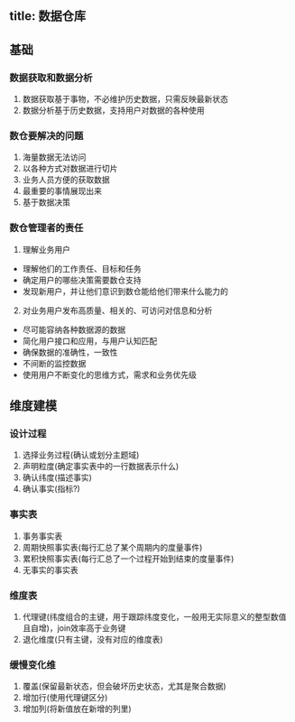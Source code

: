 title: 数据仓库
---

## 基础
### 数据获取和数据分析
1. 数据获取基于事物，不必维护历史数据，只需反映最新状态
2. 数据分析基于历史数据，支持用户对数据的各种使用

### 数仓要解决的问题
1. 海量数据无法访问
2. 以各种方式对数据进行切片
3. 业务人员方便的获取数据
4. 最重要的事情展现出来
5. 基于数据决策

### 数仓管理者的责任
1. 理解业务用户
* 理解他们的工作责任、目标和任务
* 确定用户的哪些决策需要数仓支持
* 发现新用户，并让他们意识到数仓能给他们带来什么能力的
2. 对业务用户发布高质量、相关的、可访问对信息和分析
* 尽可能容纳各种数据源的数据
* 简化用户接口和应用，与用户认知匹配
* 确保数据的准确性，一致性
* 不间断的监控数据
* 使用用户不断变化的思维方式，需求和业务优先级

## 维度建模
### 设计过程
1. 选择业务过程(确认或划分主题域)
2. 声明粒度(确定事实表中的一行数据表示什么)
3. 确认纬度(描述事实)
4. 确认事实(指标?)

### 事实表
1. 事务事实表
2. 周期快照事实表(每行汇总了某个周期内的度量事件)
3. 累积快照事实表(每行汇总了一个过程开始到结束的度量事件)
4. 无事实的事实表

### 维度表
1. 代理键(纬度组合的主键，用于跟踪纬度变化，一般用无实际意义的整型数值且自增)，join效率高于业务键
2. 退化维度(只有主键，没有对应的维度表)

### 缓慢变化维
1. 覆盖(保留最新状态，但会破坏历史状态，尤其是聚合数据)
2. 增加行(使用代理键区分)
3. 增加列(将新值放在新增的列里)